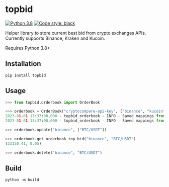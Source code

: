 # topbid

[![Python 3.8](https://img.shields.io/badge/python-3.8-blue.svg)](https://www.python.org/downloads/release/python-380/)
[![Code style: black](https://img.shields.io/badge/code%20style-black-000000.svg)](https://github.com/psf/black)

Helper library to store current best bid from crypto exchanges APIs.
Currently supports Binance, Kraken and Kucoin.

Requires Python 3.8+

## Installation

```
pip install topbid
```

## Usage

```python
>>> from topbid.orderbook import OrderBook

>>> orderbook = OrderBook("cryptocompare-api-key", ["binance", "kucoin"])
2023-01-01 13:37:00,000 - topbid_orderbook - INFO - Saved mappings from CryptoCompare API for exchange binance
2023-01-01 13:37:00,000 - topbid_orderbook - INFO - Saved mappings from CryptoCompare API for exchange kucoin

>>> orderbook.update("binance", ["BTC/USDT"])

>>> orderbook.get_orderbook_top_bid("binance", "BTC/USDT")
(23130.41, 0.05)

>>> orderbook.delete("binance", "BTC/USDT")
```

## Build

```
python -m build
```
